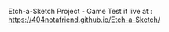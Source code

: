 Etch-a-Sketch Project - Game 
Test it live at : <link>https://404notafriend.github.io/Etch-a-Sketch/
